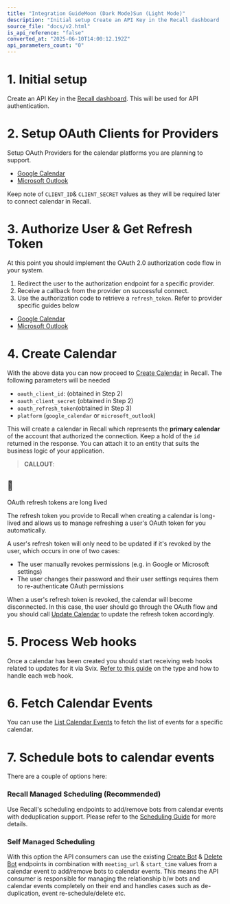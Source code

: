 ```yaml
---
title: "Integration GuideMoon (Dark Mode)Sun (Light Mode)"
description: "Initial setup Create an API Key in the Recall dashboard . This will be used for API authentication. 2. Setup OAuth Clients for Providers Setup OAuth Providers for the calendar platforms you are planning to support. Google Calendar Microsoft Outlook Keep note of CLIENT_ID &amp; CLIENT_SECRET values a..."
source_file: "docs/v2.html"
is_api_reference: "false"
converted_at: "2025-06-10T14:00:12.192Z"
api_parameters_count: "0"
---
```

# 1\. Initial setup

[](#1-initial-setup)

Create an API Key in the [Recall dashboard](https://api.recall.ai/dashboard/api-keys/). This will be used for API authentication.

# 2\. Setup OAuth Clients for Providers

[](#2-setup-oauth-clients-for-providers)

Setup OAuth Providers for the calendar platforms you are planning to support.
- [Google Calendar](/reference/calendar-v2-google-calendar#setup-oauth-20-client)
- [Microsoft Outlook](/reference/calendar-v2-microsoft-outlook#setup-oauth-20-client)

Keep note of `CLIENT_ID`& `CLIENT_SECRET` values as they will be required later to connect calendar in Recall.

# 3\. Authorize User & Get Refresh Token

[](#3-authorize-user--get-refresh-token)

At this point you should implement the OAuth 2.0 authorization code flow in your system.

1.  Redirect the user to the authorization endpoint for a specific provider.
2.  Receive a callback from the provider on successful connect.
3.  Use the authorization code to retrieve a `refresh_token`. Refer to provider specific guides below
- [Google Calendar](/reference/calendar-v2-google-calendar#setup-oauth-20-client#implement-oauth-20-authorization-code-flow)
- [Microsoft Outlook](/reference/calendar-v2-microsoft-outlook#implement-oauth-20-authorization-code-flow)

# 4\. Create Calendar

[](#4-create-calendar)

With the above data you can now proceed to [Create Calendar](/reference/calendars_create) in Recall. The following parameters will be needed
- `oauth_client_id`: (obtained in Step 2)
- `oauth_client_secret` (obtained in Step 2)
- `oauth_refresh_token`(obtained in Step 3)
- `platform` (`google_calendar` or `microsoft_outlook`)

This will create a calendar in Recall which represents the **primary calendar** of the account that authorized the connection. Keep a hold of the `id` returned in the response. You can attach it to an entity that suits the business logic of your application.

> **CALLOUT**:

## 📘

OAuth refresh tokens are long lived

The refresh token you provide to Recall when creating a calendar is long-lived and allows us to manage refreshing a user's OAuth token for you automatically.

A user's refresh token will only need to be updated if it's revoked by the user, which occurs in one of two cases:
- The user manually revokes permissions (e.g. in Google or Microsoft settings)
- The user changes their password and their user settings requires them to re-authenticate OAuth permissions

When a user's refresh token is revoked, the calendar will become disconnected. In this case, the user should go through the OAuth flow and you should call [Update Calendar](/reference/calendars_partial_update) to update the refresh token accordingly.

# 5\. Process Web hooks

[](#5-process-web-hooks)

Once a calendar has been created you should start receiving web hooks related to updates for it via Svix. [Refer to this guide](/reference/calendar-v2-webhooks) on the type and how to handle each web hook.

# 6\. Fetch Calendar Events

[](#6-fetch-calendar-events)

You can use the [List Calendar Events](/reference/calendar_events_list) to fetch the list of events for a specific calendar.

# 7\. Schedule bots to calendar events

[](#7-schedule-bots-to-calendar-events)

There are a couple of options here:

### Recall Managed Scheduling (Recommended)

[](#recall-managed-scheduling-recommended)

Use Recall's scheduling endpoints to add/remove bots from calendar events with deduplication support. Please refer to the [Scheduling Guide](/docs/scheduling-guide) for more details.

### Self Managed Scheduling

[](#self-managed-scheduling)

With this option the API consumers can use the existing [Create Bot](/reference/bot_create) & [Delete Bot](/reference/bot_destroy) endpoints in combination with `meeting_url` & `start_time` values from a calendar event to add/remove bots to calendar events. This means the API consumer is responsible for managing the relationship b/w bots and calendar events completely on their end and handles cases such as de-duplication, event re-schedule/delete etc.
